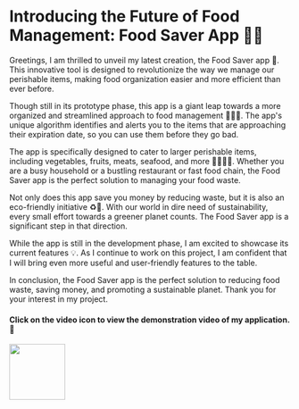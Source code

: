 # Introducing the Future of Food Management: Food Saver App 🚀🍴

Greetings, I am thrilled to unveil my latest creation, the Food Saver app 🎉. This innovative tool is designed to revolutionize the way we manage our perishable items, making food organization easier and more efficient than ever before.

Though still in its prototype phase, this app is a giant leap towards a more organized and streamlined approach to food management 🍎🥦🍗. The app's unique algorithm identifies and alerts you to the items that are approaching their expiration date, so you can use them before they go bad.

The app is specifically designed to cater to larger perishable items, including vegetables, fruits, meats, seafood, and more 🍅🍇🥩🦐. Whether you are a busy household or a bustling restaurant or fast food chain, the Food Saver app is the perfect solution to managing your food waste.

Not only does this app save you money by reducing waste, but it is also an eco-friendly initiative ♻️🌿. With our world in dire need of sustainability, every small effort towards a greener planet counts. The Food Saver app is a significant step in that direction.

While the app is still in the development phase, I am excited to showcase its current features 💡. As I continue to work on this project, I am confident that I will bring even more useful and user-friendly features to the table.

In conclusion, the Food Saver app is the perfect solution to reducing food waste, saving money, and promoting a sustainable planet. Thank you for your interest in my project.

#### Click on the video icon to view the demonstration video of my application. 👀
[<img src='https://img.icons8.com/external-xnimrodx-lineal-gradient-xnimrodx/512/external-video-news-xnimrodx-lineal-gradient-xnimrodx.png' width='100'>](https://www.linkedin.com/posts/karan-h-patel_foodsaver-foodmanagement-reducefoodwaste-activity-7056832458998087680-yeZ-?utm_source=share&utm_medium=member_desktop)

